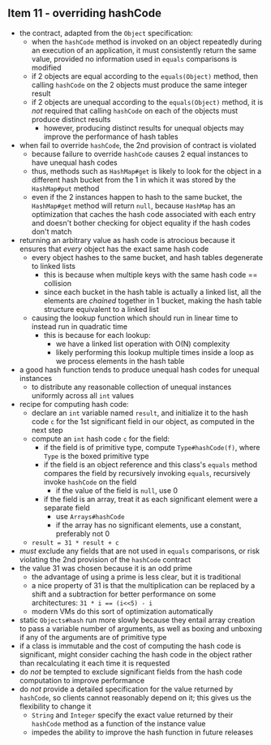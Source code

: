 ## Item 11 - overriding hashCode

- the contract, adapted from the `Object` specification:
  - when the `hashCode` method is invoked on an object repeatedly
  during an execution of an application, it must consistently return the same
  value, provided no information used in `equals` comparisons is modified
  - if 2 objects are equal according to the `equals(Object)` method, then
  calling `hashCode` on the 2 objects must produce the same integer result
  - if 2 objects are unequal according to the `equals(Object)` method, it is *not*
  required that calling `hashCode` on each of the objects must produce distinct results
    - however, producing distinct results for unequal objects may improve
    the performance of hash tables
- when fail to override `hashCode`, the 2nd provision of contract is violated
  - because failure to override `hashCode` causes 2 equal instances to have
  unequal hash codes
  - thus, methods such as `HashMap#get` is likely to look for the object in a different hash
  bucket from the 1 in which it was stored by the `HashMap#put` method
  - even if the 2 instances happen to hash to the same bucket, the `HashMap#get` method
  will return `null`, because `HashMap` has an optimization that caches the hash code
  associated with each entry and doesn't bother checking for object equality if the
  hash codes don't match
- returning an arbitrary value as hash code is atrocious because it ensures that *every* object
  has the exact same hash code
  - every object hashes to the same bucket, and hash tables degenerate to linked lists
    - this is because when multiple keys with the same hash code == collision
    - since each bucket in the hash table is actually a linked list, all the elements are
    *chained* together in 1 bucket, making the hash table structure equivalent to a linked list
  - causing the lookup function which should run in linear time to instead run in quadratic time
    - this is because for each lookup:
      - we have a linked list operation with O(N) complexity
      - likely performing this lookup multiple times inside a loop as we process elements
      in the hash table
- a good hash function tends to produce unequal hash codes for unequal instances
  - to distribute any reasonable collection of unequal instances uniformly
  across all `int` values
- recipe for computing hash code:
  - declare an `int` variable named `result`, and initialize it to the hash code `c` 
  for the 1st significant field in our object, as computed in the next step
  - compute an `int` hash code `c` for the field:
    - if the field is of primitive type, compute `Type#hashCode(f)`, where `Type`
    is the boxed primitive type
    - if the field is an object reference and this class's `equals` method
    compares the field by recursively invoking `equals`, recursively invoke `hashCode`
    on the field
      - if the value of the field is `null`, use 0
    - if the field is an array, treat it as each significant element were a separate field
      - use `Arrays#hashCode`
      - if the array has no significant elements, use a constant, preferably not 0
  - `result = 31 * result + c`
- *must* exclude any fields that are not used in `equals` comparisons, or risk
  violating the 2nd provision of the `hashCode` contract
- the value 31 was chosen because it is an odd prime
  - the advantage of using a prime is less clear, but it is traditional
  - a nice property of 31 is that the multiplication can be replaced by a shift and
  a subtraction for better performance on some architectures: `31 * i == (i<<5) - i`
  - modern VMs do this sort of optimization automatically
- static `Objects#hash` run more slowly because they entail array creation to pass a
  variable number of arguments, as well as boxing and unboxing if any of the arguments are
  of primitive type
- if a class is immutable and the cost of computing the hash code is significant, might consider
  caching the hash code in the object rather than recalculating it each time it is requested
- do *not* be tempted to exclude significant fields from the hash code computation to
  improve performance
- do *not* provide a detailed specification for the value returned by `hashCode`, so clients
  cannot reasonably depend on it; this gives us the flexibility to change it
  - `String` and `Integer` specify the exact value returned by their `hashCode` method as a function
  of the instance value
  - impedes the ability to improve the hash function in future releases
